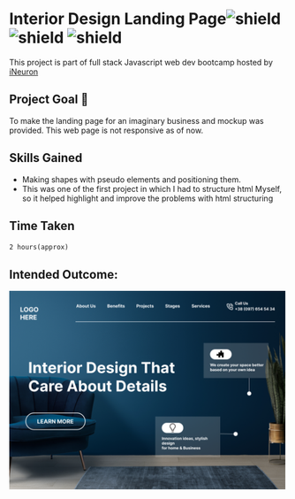 # Interior Design Landing Page![shield](https://img.shields.io/badge/Project-Landing%20page-red) ![shield](https://img.shields.io/badge/HTML5-E34F26?style=for-the-badge&logo=html5&logoColor=white) ![shield](https://img.shields.io/badge/CSS3-1572B6?style=for-the-badge&logo=css3&logoColor=white)
This project is part of full stack Javascript web dev bootcamp hosted by [iNeuron](https://ineuron.ai/)
## Project Goal :dart:
To make the landing page for an imaginary business and mockup was provided. This web page is not responsive as of now.



## Skills Gained

- Making shapes with pseudo elements and positioning them.
- This was one of the first project in which I had to structure html Myself, so it helped highlight and improve the problems with html structuring


## Time Taken
```
2 hours(approx)
```
## Intended Outcome:
![Image](./assests/10.png)